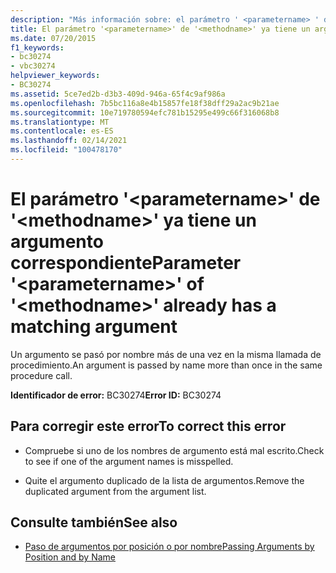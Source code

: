```yaml
---
description: "Más información sobre: el parámetro ' <parametername> ' de ' <methodname> ' ya tiene un argumento coincidente"
title: El parámetro '<parametername>' de '<methodname>' ya tiene un argumento correspondiente
ms.date: 07/20/2015
f1_keywords:
- bc30274
- vbc30274
helpviewer_keywords:
- BC30274
ms.assetid: 5ce7ed2b-d3b3-409d-946a-65f4c9af986a
ms.openlocfilehash: 7b5bc116a8e4b15857fe18f38dff29a2ac9b21ae
ms.sourcegitcommit: 10e719780594efc781b15295e499c66f316068b8
ms.translationtype: MT
ms.contentlocale: es-ES
ms.lasthandoff: 02/14/2021
ms.locfileid: "100478170"
---
```

# <a name="parameter-parametername-of-methodname-already-has-a-matching-argument"></a><span data-ttu-id="68894-103">El parámetro '\<parametername>' de '\<methodname>' ya tiene un argumento correspondiente</span><span class="sxs-lookup"><span data-stu-id="68894-103">Parameter '\<parametername>' of '\<methodname>' already has a matching argument</span></span>

<span data-ttu-id="68894-104">Un argumento se pasó por nombre más de una vez en la misma llamada de procedimiento.</span><span class="sxs-lookup"><span data-stu-id="68894-104">An argument is passed by name more than once in the same procedure call.</span></span>  
  
 <span data-ttu-id="68894-105">**Identificador de error:** BC30274</span><span class="sxs-lookup"><span data-stu-id="68894-105">**Error ID:** BC30274</span></span>  
  
## <a name="to-correct-this-error"></a><span data-ttu-id="68894-106">Para corregir este error</span><span class="sxs-lookup"><span data-stu-id="68894-106">To correct this error</span></span>  
  
- <span data-ttu-id="68894-107">Compruebe si uno de los nombres de argumento está mal escrito.</span><span class="sxs-lookup"><span data-stu-id="68894-107">Check to see if one of the argument names is misspelled.</span></span>  
  
- <span data-ttu-id="68894-108">Quite el argumento duplicado de la lista de argumentos.</span><span class="sxs-lookup"><span data-stu-id="68894-108">Remove the duplicated argument from the argument list.</span></span>  
  
## <a name="see-also"></a><span data-ttu-id="68894-109">Consulte también</span><span class="sxs-lookup"><span data-stu-id="68894-109">See also</span></span>

- [<span data-ttu-id="68894-110">Paso de argumentos por posición o por nombre</span><span class="sxs-lookup"><span data-stu-id="68894-110">Passing Arguments by Position and by Name</span></span>](../programming-guide/language-features/procedures/passing-arguments-by-position-and-by-name.md)
